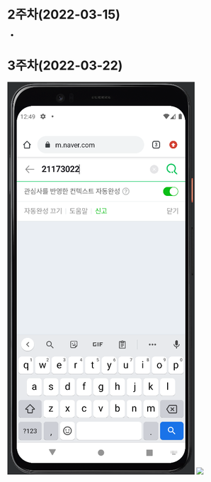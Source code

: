 # 2주차(2022-03-15)
- 

# 3주차(2022-03-22)
<img width="" height="" src="./pic/네이버.PNG"> </img>
<img width="" height="" src="./pic/전화걸기.PNG"> </img>
